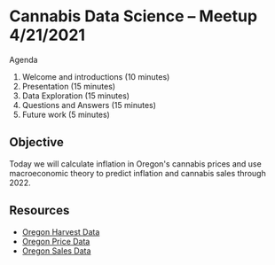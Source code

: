 # Cannabis Data Science – Meetup 4/21/2021

Agenda

1. Welcome and introductions (10 minutes)
2. Presentation (15 minutes)
3. Data Exploration (15 minutes)
4. Questions and Answers (15 minutes)
5. Future work (5 minutes)

## Objective

Today we will calculate inflation in Oregon's cannabis prices and use macroeconomic theory to predict inflation and cannabis sales through 2022.

## Resources

- [Oregon Harvest Data](https://data.olcc.state.or.us/t/OLCCPublic/views/MarketDataTableau/Harvest)
- [Oregon Price Data](https://data.olcc.state.or.us/t/OLCCPublic/views/MarketDataTableau/Prices)
- [Oregon Sales Data](https://data.olcc.state.or.us/t/OLCCPublic/views/MarketDataTableau/StatewideSalesTrend)
